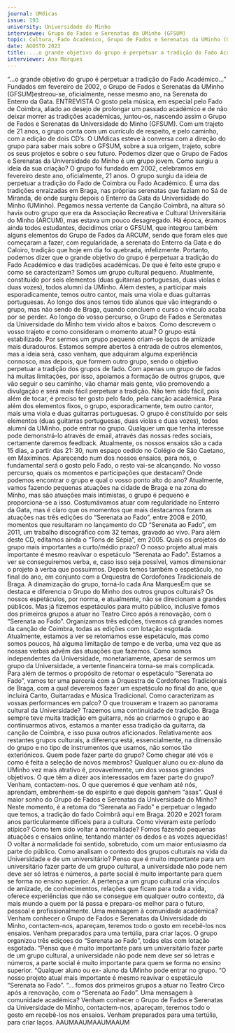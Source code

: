 ```yaml
---
journal: UMdicas 
issue: 193
university: Universidade do Minho
interviewee: Grupo de Fados e Serenatas da UMinho (GFSUM)
topic: Cultura, Fado Académico, Grupo de Fados e Serenatas da UMinho (GFSUM)
date: AGOSTO 2023
title: ...o grande objetivo do grupo é perpetuar a tradição do Fado Académico...
interviewer: Ana Marques
---
```


“...o grande objetivo do grupo 
é perpetuar a tradição do 
Fado Académico...”
Fundados em fevereiro de 2002, o Grupo de Fados e Serenatas da UMinho (GFSUM)estreou-se, 
oficialmente, nesse mesmo ano, na Serenata do Enterro da Gata. 
ENTREVISTA
O gosto pela música, em especial pelo 
Fado de Coimbra, aliado ao desejo de 
prolongar um passado académico e de não 
deixar morrer as tradições académicas, 
juntou-os, nascendo assim o Grupo de 
Fados e Serenatas da Universidade do 
Minho (GFSUM). 
Com um trajeto de 21 anos, o grupo conta 
com um currículo de respeito, e pelo 
caminho, com a edição de dois CD’s. 
O UMdicas esteve à conversa com a 
direção do grupo para saber mais sobre o 
GFSUM, sobre a sua origem, trajeto, sobre 
os seus projetos e sobre o seu futuro.
Podemos dizer que o Grupo de Fados e 
Serenatas da Universidade do Minho é 
um grupo jovem. Como surgiu a ideia 
da sua criação?
O grupo foi fundado em 2002, celebramos 
em fevereiro deste ano, oficialmente, 
21 anos. O grupo surgiu da ideia de 
perpetuar a tradição do Fado de Coimbra 
ou Fado Académico. É uma das tradições 
enraizadas em Braga, nas próprias 
serenatas que faziam no Sá de Miranda, 
de onde surgiu depois o Enterro da Gata 
da Universidade do Minho (UMinho).
Pegamos nessa vertente da Canção 
Coimbrã, na altura só havia outro grupo 
que era da Associação Recreativa e 
Cultural Universitária do Minho (ARCUM), 
mas estava um pouco desagregado. Há 
época, éramos ainda todos estudantes, 
decidimos criar o GFSUM, que integrou 
também alguns elementos do Grupo 
de Fados da ARCUM, sendo que foram 
eles que começaram a fazer, com 
regularidade, a serenata do Enterro da 
Gata e do Caloiro, tradição que hoje em 
dia foi quebrada, infelizmente.  Portanto, 
podemos dizer que o grande objetivo do 
grupo é perpetuar a tradição do Fado 
Académico e das tradições académicas. 
De que é feito este grupo e como se 
caracterizam? 
Somos um grupo cultural pequeno. Atualmente, constituído por seis 
elementos (duas guitarras portuguesas, 
duas violas e duas vozes), todos alumni 
da UMinho. Além destes, a participar 
mais esporadicamente, temos outro 
cantor, mais uma viola e duas guitarras 
portuguesas. Ao longo dos anos temos 
tido alunos que vão integrando o grupo, 
mas não sendo de Braga, quando concluem o curso o vínculo acaba por 
se perder. 
Ao longo do vosso percurso, o Grupo 
de Fados e Serenatas da Universidade 
do Minho tem vivido altos e baixos. 
Como descrevem o vosso trajeto e como 
consideram o momento atual? 
O grupo está estabilizado. Por sermos um grupo pequeno criam-se laços de amizade 
mais duradouros. Estamos sempre 
abertos à entrada de outros elementos, 
mas a ideia será, caso venham, que 
adquiram alguma experiência connosco, 
mas depois, que formem outro grupo, 
sendo o objetivo perpetuar a tradição dos 
grupos de fado. Com apenas um grupo 
de fados há muitas limitações, por isso, 
apoiamos a formação de outros grupos, 
que vão seguir o seu caminho, vão chamar 
mais gente, vão promovendo a divulgação 
e será mais fácil perpetuar a tradição. 
Não tem sido fácil, pois além de tocar, é 
preciso ter gosto pelo fado, pela canção 
académica. Para além dos elementos fixos, o grupo, esporadicamente, tem outro cantor, mais uma viola e duas guitarras portuguesas.
O grupo é constituído por seis elementos (duas guitarras 
portuguesas, duas violas e duas vozes), todos alumni da 
UMinho.
pode entrar no grupo. Qualquer um que 
tenha interesse pode demonstrá-lo 
através de email, através das nossas redes 
sociais, certamente daremos feedback. 
Atualmente, os nossos ensaios são a cada 
15 dias, a partir das 21: 30, num espaço 
cedido no Colégio de São Caetano, em 
Maximinos. Aparecendo num dos 
nossos ensaios, para nós, o fundamental 
será o gosto pelo Fado, o resto vai-se 
alcançando. 
No vosso percurso, quais os momentos 
e participações que destacam? Onde 
podemos encontrar o grupo e qual o 
vosso ponto alto do ano?
Atualmente, vamos fazendo pequenas 
atuações na cidade de Braga e na 
zona do Minho, mas são atuações 
mais intimistas, o grupo é pequeno e 
proporciona-se a isso. Costumávamos 
atuar com regularidade no Enterro da 
Gata, mas é claro que os momentos que 
mais destacamos foram as atuações nas 
três edições do “Serenata ao Fado”, entre 
2008 e 2010, momentos que resultaram 
no lançamento do CD “Serenata ao Fado”, 
em 2011, um trabalho discográfico com 32 
temas, gravado ao vivo. Para além deste 
CD, editamos ainda o “Tons de Sépia”, 
em 2005. 
Quais os projetos do grupo mais 
importantes a curto/médio prazo? 
O nosso projeto atual mais importante 
é mesmo reavivar o espetáculo 
“Serenata ao Fado”. Estamos a ver se 
conseguiremos verba, e, caso isso seja 
possível, vamos dimensionar o projeto 
à verba que possuirmos. Depois temos 
também o espetáculo, no final do ano, em 
conjunto com a Orquestra de Cordofones 
Tradicionais de Braga. 
A dinamização do grupo, torná-lo cada 
Ana MarquesEm que se destaca e diferencia o Grupo 
do Minho dos outros grupos culturais? 
Os nossos espetáculos, por norma, e 
atualmente, não se direcionam a grandes 
públicos. Mas já fizemos espetáculos 
para muito público, inclusive fomos dos 
primeiros grupos a atuar no Teatro Circo 
após a renovação, com o “Serenata ao 
Fado”. Organizamos três edições, tivemos 
cá grandes nomes da canção de Coimbra, 
todas as edições com lotação esgotada. 
Atualmente, estamos a ver se retomamos 
esse espetáculo, mas como somos 
poucos, há alguma limitação de tempo e 
de verba, uma vez que as nossas verbas 
advêm das atuações que fazemos. Como 
somos independentes da Universidade, 
monetariamente, apesar de sermos 
um grupo da Universidade, a vertente 
financeira torna-se mais complicada. 
Para além de termos o propósito 
de retomar o espetáculo “Serenata ao 
Fado”, vamos ter uma parceria com a 
Orquestra de Cordofones Tradicionais de 
Braga, com a qual deveremos fazer um 
espetáculo no final do ano, que incluirá 
Canto, Guitarradas e Música Tradicional. 
Como caracterizam as vossas 
performances em palco? O que trouxeram e trazem ao panorama cultural da 
Universidade?
Trazemos uma continuidade de tradição. 
Braga sempre teve muita tradição em 
guitarra, nós ao criarmos o grupo e ao 
continuarmos ativos, estamos a manter 
essa tradição da guitarra, da canção de 
Coimbra, e isso puxa outros aficionados. 
Relativamente aos restantes 
grupos culturais, a diferença está, 
essencialmente, na dimensão do grupo 
e no tipo de instrumentos que usamos, 
não somos tão exteriónicos. 
Quem pode fazer parte do grupo? Como 
chegar até vós e como é feita a seleção 
de novos membros?
Qualquer aluno ou ex-aluno da UMinho vez mais atrativo é, provavelmente, um 
dos vossos grandes objetivos. O que têm 
a dizer aos interessados em fazer parte 
do grupo?
Venham, contactem-nos. O que queremos 
é que venham até nós, aprendam, 
embrenhem-se do espírito e que depois 
ganhem “asas”. 
Qual é maior sonho do Grupo de Fados 
e Serenatas da Universidade do Minho? 
Neste momento, é a retoma do “Serenata 
ao Fado” e perpetuar o legado que temos, 
a tradição do fado Coimbrã aqui em Braga. 
2020 e 2021 foram anos particularmente 
difíceis para a cultura. Como viveram 
este período atípico? Como tem sido 
voltar à normalidade?
Fomos fazendo pequenas atuações e 
ensaios online, tentando manter os 
dedos e as vozes aquecidas! O voltar à 
normalidade foi sentido, sobretudo, com 
um maior entusiasmo da parte do público. 
Como analisam o contexto dos grupos 
culturais na vida da Universidade e de 
um universitário?
Penso que é muito importante para um 
universitário fazer parte de um grupo 
cultural, a universidade não pode nem 
deve ser só letras e números, a parte 
social é muito importante para quem se 
forma no ensino superior. A pertença a um 
grupo cultural cria vínculos de amizade, 
de conhecimentos, relações que ficam 
para toda a vida, oferece experiências 
que não se consegue em qualquer outro 
contexto, dá mais mundo a quem por lá 
passa e prepara-os melhor para o futuro, 
pessoal e profissionalmente. 
Uma mensagem à comunidade 
académica? 
Venham conhecer o Grupo de Fados e 
Serenatas da Universidade do Minho, 
contactem-nos, apareçam, teremos 
todo o gosto em recebê-los nos ensaios. 
Venham preparados para uma tertúlia, 
para criar laços.  O grupo organizou três ediçoes do “Serenata ao Fado”, todas elas com lotação esgotada.
“Penso que é muito importante para um universitário 
fazer parte de um grupo cultural, a universidade não pode 
nem deve ser só letras e números, a parte social é muito 
importante para quem se forma no ensino superior. “Qualquer aluno ou ex-
aluno da UMinho pode 
entrar no grupo. 
“O nosso projeto atual 
mais importante é mesmo 
reavivar o espetáculo 
“Serenata ao Fado”. “... fomos dos primeiros 
grupos a atuar no Teatro 
Circo após a renovação, 
com o “Serenata ao Fado”. 
Uma mensagem à comunidade
académica?
Venham conhecer o Grupo de Fados e
Serenatas da Universidade do Minho,
contactem-nos, apareçam, teremos
todo o gosto em recebê-los nos ensaios.
Venham preparados para uma tertúlia,
para criar laços.
AAUMAAUMAAUMAAUM